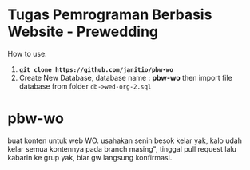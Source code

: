 # Tugas Pemrograman Berbasis Website - Prewedding
How to use:
1. **```git clone https://github.com/janitio/pbw-wo ```**
2. Create New Database, database name : **pbw-wo** then import file database 
   from folder ``` db->wed-org-2.sql ```

# pbw-wo
buat konten untuk web WO.
usahakan senin besok kelar yak, kalo udah kelar semua kontennya pada branch masing", tinggal pull request lalu kabarin ke grup yak, biar gw langsung konfirmasi.
